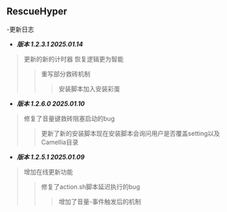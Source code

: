 ## RescueHyper

-更新日志
 - ***版本 1.2.3.1 2025.01.14***
 > 更新的新的计时器 恢复逻辑更为智能
 >> 重写部分救砖机制
 >>> 安装脚本加入安装彩蛋
- ***版本 1.2.6.0 2025.01.10***
 > 修复了音量键救砖阻塞启动的bug
 >> 更新了新的安装脚本现在安装脚本会询问用户是否覆盖setting以及Camellia目录
- ***版本 1.2.5.1 2025.01.09***
 > 增加在线更新功能
 >> 修复了action.sh脚本延迟执行的bug 
 >>> 增加了音量-事件触发后的机制
